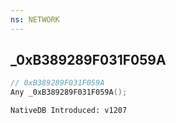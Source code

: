 ```yaml
---
ns: NETWORK
---
```

## _0xB389289F031F059A

```c
// 0xB389289F031F059A
Any _0xB389289F031F059A();
```

```
NativeDB Introduced: v1207
```

